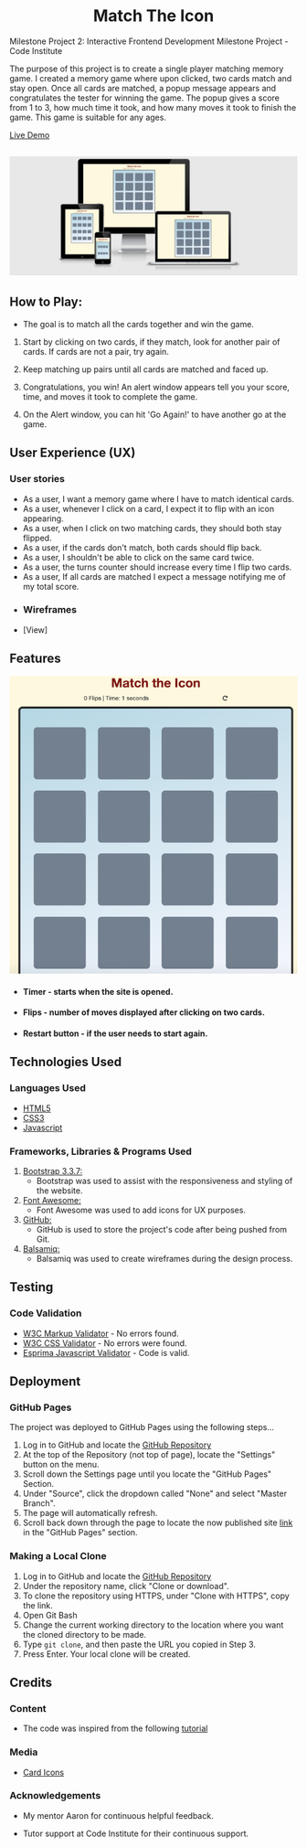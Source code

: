 <h1 align="center">Match The Icon</h1>

Milestone Project 2: Interactive Frontend Development Milestone Project  - Code Institute

The purpose of this project is to create a single player matching memory game. I created a memory game where upon clicked, two cards match and stay open. Once all cards are matched, a popup message appears and congratulates the tester for winning the game. The popup gives a score from 1 to 3, how much time it took, and how many moves it took to finish the game. This game is suitable for any ages. 

[Live Demo](https://birchm93.github.io/Project2/)

<h2 align="center"><img src="documentation/screenshots/Responsive.png"></h2>

## How to Play:

* The goal is to match all the cards together and win the game.

1. Start by clicking on two cards, if they match, look for another pair of cards. If cards are not a pair, try again.

2. Keep matching up pairs until all cards are matched and faced up. 

3. Congratulations, you win! An alert window appears tell you your score, time, and moves it took to complete the game. 

4. On the Alert window, you can hit 'Go Again!' to have another go at the game.

## User Experience (UX)

### User stories
-   As a user, I want a memory game where I have to match identical cards.
-   As a user, whenever I click on a card, I expect it to flip with an icon appearing.
-   As a user, when I click on two matching cards, they should both stay flipped.
-   As a user, if the cards don't match, both cards should flip back.
-   As a user, I shouldn't be able to click on the same card twice.
-   As a user, the turns counter should increase every time I flip two cards.
-   As a user, If all cards are matched I expect a message notifying me of my total score.

*   ### Wireframes

-   [View]

## Features

<img src = "documentation/screenshots/UserInterface.png">

-   #### Timer - starts when the site is opened.
-   #### Flips - number of moves displayed after clicking on two cards.
-   #### Restart button - if the user needs to start again.

## Technologies Used

### Languages Used

-   [HTML5](https://en.wikipedia.org/wiki/HTML5)
-   [CSS3](https://en.wikipedia.org/wiki/Cascading_Style_Sheets)
-   [Javascript](https://en.wikipedia.org/wiki/JavaScript)

### Frameworks, Libraries & Programs Used

1. [Bootstrap 3.3.7:](https://getbootstrap.com/docs/3.3/getting-started/)
    - Bootstrap was used to assist with the responsiveness and styling of the website.
1. [Font Awesome:](https://fontawesome.com/icons?d=gallery)
    - Font Awesome was used to add icons for UX purposes.
1. [GitHub:](https://github.com/)
    - GitHub is used to store the project's code after being pushed from Git.
1. [Balsamiq:](https://balsamiq.com/)
    - Balsamiq was used to create wireframes during the design process.

## Testing

### Code Validation
-   [W3C Markup Validator](https://validator.w3.org/) - No errors found.
-   [W3C CSS Validator](https://jigsaw.w3.org/css-validator/#validate_by_input) - No errors were found.
-   [Esprima Javascript Validator](https://esprima.org/demo/validate.html) - Code is valid.

## Deployment

### GitHub Pages

The project was deployed to GitHub Pages using the following steps...

1. Log in to GitHub and locate the [GitHub Repository](https://github.com/BirchM93/Project2)
2. At the top of the Repository (not top of page), locate the "Settings" button on the menu.
3. Scroll down the Settings page until you locate the "GitHub Pages" Section.
4. Under "Source", click the dropdown called "None" and select "Master Branch".
5. The page will automatically refresh.
6. Scroll back down through the page to locate the now published site [link](https://birchm93.github.io/Project2/) in the "GitHub Pages" section.

### Making a Local Clone

1. Log in to GitHub and locate the [GitHub Repository](https://github.com/BirchM93/Project2)
2. Under the repository name, click "Clone or download".
3. To clone the repository using HTTPS, under "Clone with HTTPS", copy the link.
4. Open Git Bash
5. Change the current working directory to the location where you want the cloned directory to be made.
6. Type `git clone`, and then paste the URL you copied in Step 3.
7. Press Enter. Your local clone will be created.

## Credits

### Content

-   The code was inspired from the following [tutorial](https://www.youtube.com/watch?v=Nik1E9HdrsI)

### Media

-   [Card Icons](https://fontawesome.com/icons?d=gallery)

### Acknowledgements

-   My mentor Aaron for continuous helpful feedback.

-   Tutor support at Code Institute for their continuous support.
